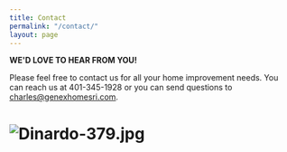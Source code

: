 ```yaml
---
title: Contact
permalink: "/contact/"
layout: page
---
```


**WE'D LOVE TO HEAR FROM YOU!**

Please feel free to contact us for all your home improvement needs. You can reach us at 401-345-1928 or you can send questions to charles@genexhomesri.com.

# ![Dinardo-379.jpg](/uploads/Dinardo-379.jpg)